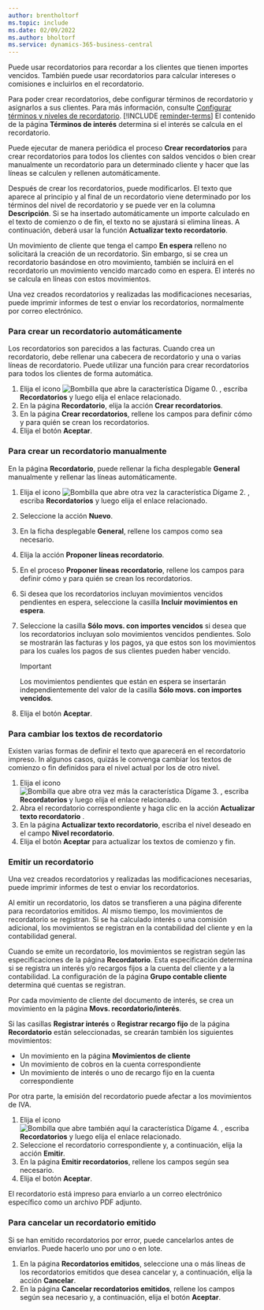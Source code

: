```yaml
---
author: brentholtorf
ms.topic: include
ms.date: 02/09/2022
ms.author: bholtorf
ms.service: dynamics-365-business-central
---
```

Puede usar recordatorios para recordar a los clientes que tienen importes vencidos. También puede usar recordatorios para calcular intereses o comisiones e incluirlos en el recordatorio.

Para poder crear recordatorios, debe configurar términos de recordatorio y asignarlos a sus clientes. Para más información, consulte [Configurar términos y niveles de recordatorio](../finance-setup-reminders.md). [!INCLUDE [reminder-terms](reminder-terms.md)] El contenido de la página **Términos de interés** determina si el interés se calcula en el recordatorio.  

Puede ejecutar de manera periódica el proceso **Crear recordatorios** para crear recordatorios para todos los clientes con saldos vencidos o bien crear manualmente un recordatorio para un determinado cliente y hacer que las líneas se calculen y rellenen automáticamente.  

Después de crear los recordatorios, puede modificarlos. El texto que aparece al principio y al final de un recordatorio viene determinado por los términos del nivel de recordatorio y se puede ver en la columna **Descripción**. Si se ha insertado automáticamente un importe calculado en el texto de comienzo o de fin, el texto no se ajustará si elimina líneas. A continuación, deberá usar la función **Actualizar texto recordatorio**.  

Un movimiento de cliente que tenga el campo **En espera** relleno no solicitará la creación de un recordatorio. Sin embargo, si se crea un recordatorio basándose en otro movimiento, también se incluirá en el recordatorio un movimiento vencido marcado como en espera. El interés no se calcula en líneas con estos movimientos.

Una vez creados recordatorios y realizadas las modificaciones necesarias, puede imprimir informes de test o enviar los recordatorios, normalmente por correo electrónico.

### Para crear un recordatorio automáticamente

Los recordatorios son parecidos a las facturas. Cuando crea un recordatorio, debe rellenar una cabecera de recordatorio y una o varias líneas de recordatorio. Puede utilizar una función para crear recordatorios para todos los clientes de forma automática.

1. Elija el icono ![Bombilla que abre la característica Dígame 0.](../media/ui-search/search_small.png "Dígame qué desea hacer") , escriba **Recordatorios** y luego elija el enlace relacionado.
2. En la página **Recordatorio**, elija la acción **Crear recordatorios**.
3. En la página **Crear recordatorios**, rellene los campos para definir cómo y para quién se crean los recordatorios.
4. Elija el botón **Aceptar**.

### Para crear un recordatorio manualmente

En la página **Recordatorio**, puede rellenar la ficha desplegable **General** manualmente y rellenar las líneas automáticamente.

1. Elija el icono ![Bombilla que abre otra vez la característica Dígame 2.](../media/ui-search/search_small.png "Dígame qué desea hacer") , escriba **Recordatorios** y luego elija el enlace relacionado.
2. Seleccione la acción **Nuevo**.
3. En la ficha desplegable **General**, rellene los campos como sea necesario.
4. Elija la acción **Proponer líneas recordatorio**.
5. En el proceso **Proponer líneas recordatorio**, rellene los campos para definir cómo y para quién se crean los recordatorios.
6. Si desea que los recordatorios incluyan movimientos vencidos pendientes en espera, seleccione la casilla **Incluir movimientos en espera**.
7. Seleccione la casilla **Sólo movs. con importes vencidos** si desea que los recordatorios incluyan solo movimientos vencidos pendientes. Solo se mostrarán las facturas y los pagos, ya que estos son los movimientos para los cuales los pagos de sus clientes pueden haber vencido.

    > [!Important]
    > Los movimientos pendientes que están en espera se insertarán independientemente del valor de la casilla **Sólo movs. con importes vencidos**.

8. Elija el botón **Aceptar**.

### Para cambiar los textos de recordatorio

Existen varias formas de definir el texto que aparecerá en el recordatorio impreso. In algunos casos, quizás le convenga cambiar los textos de comienzo o fin definidos para el nivel actual por los de otro nivel.

1. Elija el icono ![Bombilla que abre otra vez más la característica Dígame 3.](../media/ui-search/search_small.png "Dígame qué desea hacer") , escriba **Recordatorios** y luego elija el enlace relacionado.
2. Abra el recordatorio correspondiente y haga clic en la acción **Actualizar texto recordatorio** .
3. En la página **Actualizar texto recordatorio**, escriba el nivel deseado en el campo **Nivel recordatorio**.
4. Elija el botón **Aceptar** para actualizar los textos de comienzo y fin.

### Emitir un recordatorio

Una vez creados recordatorios y realizadas las modificaciones necesarias, puede imprimir informes de test o enviar los recordatorios.

Al emitir un recordatorio, los datos se transfieren a una página diferente para recordatorios emitidos. Al mismo tiempo, los movimientos de recordatorio se registran. Si se ha calculado interés o una comisión adicional, los movimientos se registran en la contabilidad del cliente y en la contabilidad general.

Cuando se emite un recordatorio, los movimientos se registran según las especificaciones de la página **Recordatorio**. Esta especificación determina si se registra un interés y/o recargos fijos a la cuenta del cliente y a la contabilidad. La configuración de la página **Grupo contable cliente** determina qué cuentas se registran.

Por cada movimiento de cliente del documento de interés, se crea un movimiento en la página **Movs. recordatorio/interés**.

Si las casillas **Registrar interés** o **Registrar recargo fijo** de la página **Recordatorio** están seleccionadas, se crearán también los siguientes movimientos:

- Un movimiento en la página **Movimientos de cliente**
- Un movimiento de cobros en la cuenta correspondiente
- Un movimiento de interés o uno de recargo fijo en la cuenta correspondiente

Por otra parte, la emisión del recordatorio puede afectar a los movimientos de IVA.

1. Elija el icono ![Bombilla que abre también aquí la característica Dígame 4.](../media/ui-search/search_small.png "Dígame qué desea hacer") , escriba **Recordatorios** y luego elija el enlace relacionado.
2. Seleccione el recordatorio correspondiente y, a continuación, elija la acción **Emitir**.
3. En la página **Emitir recordatorios**, rellene los campos según sea necesario.
4. Elija el botón **Aceptar**.

El recordatorio está impreso para enviarlo a un correo electrónico específico como un archivo PDF adjunto.

### Para cancelar un recordatorio emitido

Si se han emitido recordatorios por error, puede cancelarlos antes de enviarlos. Puede hacerlo uno por uno o en lote.

1. En la página **Recordatorios emitidos**, seleccione una o más líneas de los recordatorios emitidos que desea cancelar y, a continuación, elija la acción **Cancelar**.
2. En la página **Cancelar recordatorios emitidos**, rellene los campos según sea necesario y, a continuación, elija el botón **Aceptar**.


